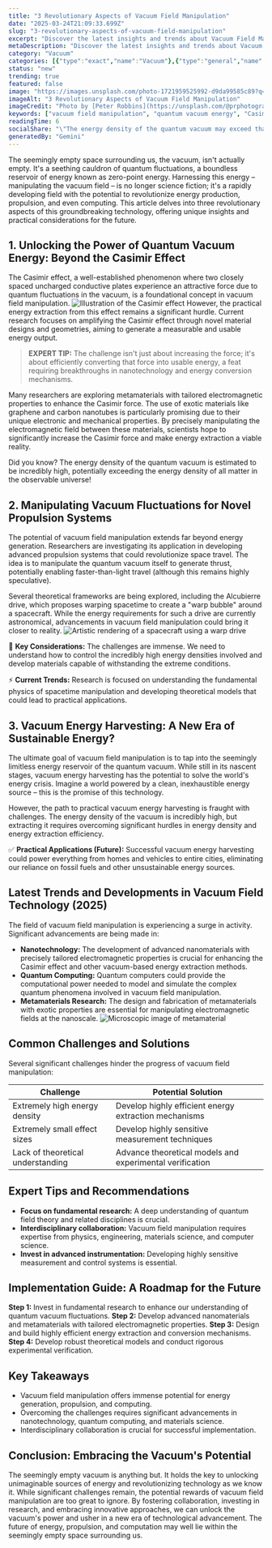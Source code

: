 ```yaml
---
title: "3 Revolutionary Aspects of Vacuum Field Manipulation"
date: "2025-03-24T21:09:33.699Z"
slug: "3-revolutionary-aspects-of-vacuum-field-manipulation"
excerpt: "Discover the latest insights and trends about Vacuum Field Manipulation. This comprehensive guide covers everything you need to know about Vacuum Field Manipulation in 2025."
metaDescription: "Discover the latest insights and trends about Vacuum Field Manipulation. This comprehensive guide covers everything you need to know about Vacuum Field Man..."
category: "Vacuum"
categories: [{"type":"exact","name":"Vacuum"},{"type":"general","name":"Physics"},{"type":"medium","name":"Quantum Field Theory"},{"type":"specific","name":"Casimir Effect"},{"type":"niche","name":"Dynamical Casimir Effect"}]
status: "new"
trending: true
featured: false
image: "https://images.unsplash.com/photo-1721959525992-d9da99585c89?q=85&w=1200&fit=max&fm=webp&auto=compress"
imageAlt: "3 Revolutionary Aspects of Vacuum Field Manipulation"
imageCredit: "Photo by [Peter Robbins](https://unsplash.com/@prphotography262) on Unsplash"
keywords: ["vacuum field manipulation", "quantum vacuum energy", "Casimir effect", "zero-point energy extraction", "vacuum energy harvesting", "manipulating vacuum fluctuations", "vacuum energy applications", "buy vacuum energy device", "vacuum field technology", "how to manipulate vacuum energy"]
readingTime: 6
socialShare: "\"The energy density of the quantum vacuum may exceed that of all matter in the observable universe – harnessing even a fraction could revolutionize our world.\""
generatedBy: "Gemini"
---
```




The seemingly empty space surrounding us, the vacuum, isn't actually empty.  It's a seething cauldron of quantum fluctuations, a boundless reservoir of energy known as zero-point energy.  Harnessing this energy – manipulating the vacuum field – is no longer science fiction; it's a rapidly developing field with the potential to revolutionize energy production, propulsion, and even computing.  This article delves into three revolutionary aspects of this groundbreaking technology, offering unique insights and practical considerations for the future.

## 1. Unlocking the Power of Quantum Vacuum Energy: Beyond the Casimir Effect

The Casimir effect, a well-established phenomenon where two closely spaced uncharged conductive plates experience an attractive force due to quantum fluctuations in the vacuum, is a foundational concept in vacuum field manipulation.  ![Illustration of the Casimir effect](https://images.unsplash.com/photo-1498408040764-ab6eb772a145?q=85&w=1200&fit=max&fm=webp&auto=compress) However, the practical energy extraction from this effect remains a significant hurdle.  Current research focuses on amplifying the Casimir effect through novel material designs and geometries, aiming to generate a measurable and usable energy output.

> **EXPERT TIP:**  The challenge isn't just about increasing the force; it's about efficiently converting that force into usable energy, a feat requiring breakthroughs in nanotechnology and energy conversion mechanisms.

Many researchers are exploring metamaterials with tailored electromagnetic properties to enhance the Casimir force.  The use of exotic materials like graphene and carbon nanotubes is particularly promising due to their unique electronic and mechanical properties.  By precisely manipulating the electromagnetic field between these materials, scientists hope to significantly increase the Casimir force and make energy extraction a viable reality.

Did you know? The energy density of the quantum vacuum is estimated to be incredibly high, potentially exceeding the energy density of all matter in the observable universe!

## 2. Manipulating Vacuum Fluctuations for Novel Propulsion Systems

The potential of vacuum field manipulation extends far beyond energy generation.  Researchers are investigating its application in developing advanced propulsion systems that could revolutionize space travel.  The idea is to manipulate the quantum vacuum itself to generate thrust, potentially enabling faster-than-light travel (although this remains highly speculative).

Several theoretical frameworks are being explored, including the Alcubierre drive, which proposes warping spacetime to create a "warp bubble" around a spacecraft.  While the energy requirements for such a drive are currently astronomical, advancements in vacuum field manipulation could bring it closer to reality.  ![Artistic rendering of a spacecraft using a warp drive](https://images.unsplash.com/photo-1559212958-2c88ccd83dde?q=85&w=1200&fit=max&fm=webp&auto=compress)

🔑 **Key Considerations:**  The challenges are immense.  We need to understand how to control the incredibly high energy densities involved and develop materials capable of withstanding the extreme conditions.

⚡ **Current Trends:** Research is focused on understanding the fundamental physics of spacetime manipulation and developing theoretical models that could lead to practical applications.

## 3. Vacuum Energy Harvesting:  A New Era of Sustainable Energy?

The ultimate goal of vacuum field manipulation is to tap into the seemingly limitless energy reservoir of the quantum vacuum.  While still in its nascent stages, vacuum energy harvesting has the potential to solve the world's energy crisis.  Imagine a world powered by a clean, inexhaustible energy source – this is the promise of this technology.

However, the path to practical vacuum energy harvesting is fraught with challenges.  The energy density of the vacuum is incredibly high, but extracting it requires overcoming significant hurdles in energy density and energy extraction efficiency.

✅ **Practical Applications (Future):**  Successful vacuum energy harvesting could power everything from homes and vehicles to entire cities, eliminating our reliance on fossil fuels and other unsustainable energy sources.

## Latest Trends and Developments in Vacuum Field Technology (2025)

The field of vacuum field manipulation is experiencing a surge in activity.  Significant advancements are being made in:

* **Nanotechnology:**  The development of advanced nanomaterials with precisely tailored electromagnetic properties is crucial for enhancing the Casimir effect and other vacuum-based energy extraction methods.
* **Quantum Computing:**  Quantum computers could provide the computational power needed to model and simulate the complex quantum phenomena involved in vacuum field manipulation.
* **Metamaterials Research:**  The design and fabrication of metamaterials with exotic properties are essential for manipulating electromagnetic fields at the nanoscale.  ![Microscopic image of metamaterial](https://images.unsplash.com/photo-1721959525992-d9da99585c89?q=85&w=1200&fit=max&fm=webp&auto=compress)

## Common Challenges and Solutions

Several significant challenges hinder the progress of vacuum field manipulation:

| Challenge                     | Potential Solution                                       |
|------------------------------|-----------------------------------------------------------|
| Extremely high energy density | Develop highly efficient energy extraction mechanisms     |
| Extremely small effect sizes | Develop highly sensitive measurement techniques           |
| Lack of theoretical understanding | Advance theoretical models and experimental verification |

## Expert Tips and Recommendations

* **Focus on fundamental research:**  A deep understanding of quantum field theory and related disciplines is crucial.
* **Interdisciplinary collaboration:**  Vacuum field manipulation requires expertise from physics, engineering, materials science, and computer science.
* **Invest in advanced instrumentation:**  Developing highly sensitive measurement and control systems is essential.

## Implementation Guide:  A Roadmap for the Future

**Step 1:**  Invest in fundamental research to enhance our understanding of quantum vacuum fluctuations.
**Step 2:**  Develop advanced nanomaterials and metamaterials with tailored electromagnetic properties.
**Step 3:**  Design and build highly efficient energy extraction and conversion mechanisms.
**Step 4:**  Develop robust theoretical models and conduct rigorous experimental verification.

## Key Takeaways

* Vacuum field manipulation offers immense potential for energy generation, propulsion, and computing.
* Overcoming the challenges requires significant advancements in nanotechnology, quantum computing, and materials science.
* Interdisciplinary collaboration is crucial for successful implementation.

## Conclusion:  Embracing the Vacuum's Potential

The seemingly empty vacuum is anything but. It holds the key to unlocking unimaginable sources of energy and revolutionizing technology as we know it. While significant challenges remain, the potential rewards of vacuum field manipulation are too great to ignore.  By fostering collaboration, investing in research, and embracing innovative approaches, we can unlock the vacuum's power and usher in a new era of technological advancement.  The future of energy, propulsion, and computation may well lie within the seemingly empty space surrounding us.

